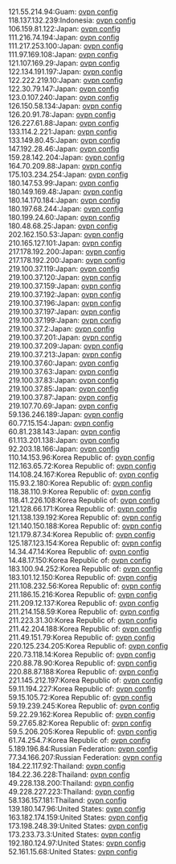 121.55.214.94:Guam: [ovpn config](vpn/121_55_214_94.ovpn)  
118.137.132.239:Indonesia: [ovpn config](vpn/118_137_132_239.ovpn)  
106.159.81.122:Japan: [ovpn config](vpn/106_159_81_122.ovpn)  
111.216.74.194:Japan: [ovpn config](vpn/111_216_74_194.ovpn)  
111.217.253.100:Japan: [ovpn config](vpn/111_217_253_100.ovpn)  
111.97.169.108:Japan: [ovpn config](vpn/111_97_169_108.ovpn)  
121.107.169.29:Japan: [ovpn config](vpn/121_107_169_29.ovpn)  
122.134.191.197:Japan: [ovpn config](vpn/122_134_191_197.ovpn)  
122.222.219.10:Japan: [ovpn config](vpn/122_222_219_10.ovpn)  
122.30.79.147:Japan: [ovpn config](vpn/122_30_79_147.ovpn)  
123.0.107.240:Japan: [ovpn config](vpn/123_0_107_240.ovpn)  
126.150.58.134:Japan: [ovpn config](vpn/126_150_58_134.ovpn)  
126.20.91.78:Japan: [ovpn config](vpn/126_20_91_78.ovpn)  
126.227.61.88:Japan: [ovpn config](vpn/126_227_61_88.ovpn)  
133.114.2.221:Japan: [ovpn config](vpn/133_114_2_221.ovpn)  
133.149.80.45:Japan: [ovpn config](vpn/133_149_80_45.ovpn)  
147.192.28.46:Japan: [ovpn config](vpn/147_192_28_46.ovpn)  
159.28.142.204:Japan: [ovpn config](vpn/159_28_142_204.ovpn)  
164.70.209.88:Japan: [ovpn config](vpn/164_70_209_88.ovpn)  
175.103.234.254:Japan: [ovpn config](vpn/175_103_234_254.ovpn)  
180.147.53.99:Japan: [ovpn config](vpn/180_147_53_99.ovpn)  
180.149.169.48:Japan: [ovpn config](vpn/180_149_169_48.ovpn)  
180.14.170.184:Japan: [ovpn config](vpn/180_14_170_184.ovpn)  
180.197.68.244:Japan: [ovpn config](vpn/180_197_68_244.ovpn)  
180.199.24.60:Japan: [ovpn config](vpn/180_199_24_60.ovpn)  
180.48.68.25:Japan: [ovpn config](vpn/180_48_68_25.ovpn)  
202.162.150.53:Japan: [ovpn config](vpn/202_162_150_53.ovpn)  
210.165.127.101:Japan: [ovpn config](vpn/210_165_127_101.ovpn)  
217.178.192.200:Japan: [ovpn config](vpn/217_178_192_200.ovpn)  
217.178.192.200:Japan: [ovpn config](vpn/217_178_192_200.ovpn)  
219.100.37.119:Japan: [ovpn config](vpn/219_100_37_119.ovpn)  
219.100.37.120:Japan: [ovpn config](vpn/219_100_37_120.ovpn)  
219.100.37.159:Japan: [ovpn config](vpn/219_100_37_159.ovpn)  
219.100.37.192:Japan: [ovpn config](vpn/219_100_37_192.ovpn)  
219.100.37.196:Japan: [ovpn config](vpn/219_100_37_196.ovpn)  
219.100.37.197:Japan: [ovpn config](vpn/219_100_37_197.ovpn)  
219.100.37.199:Japan: [ovpn config](vpn/219_100_37_199.ovpn)  
219.100.37.2:Japan: [ovpn config](vpn/219_100_37_2.ovpn)  
219.100.37.201:Japan: [ovpn config](vpn/219_100_37_201.ovpn)  
219.100.37.209:Japan: [ovpn config](vpn/219_100_37_209.ovpn)  
219.100.37.213:Japan: [ovpn config](vpn/219_100_37_213.ovpn)  
219.100.37.60:Japan: [ovpn config](vpn/219_100_37_60.ovpn)  
219.100.37.63:Japan: [ovpn config](vpn/219_100_37_63.ovpn)  
219.100.37.83:Japan: [ovpn config](vpn/219_100_37_83.ovpn)  
219.100.37.85:Japan: [ovpn config](vpn/219_100_37_85.ovpn)  
219.100.37.87:Japan: [ovpn config](vpn/219_100_37_87.ovpn)  
219.107.70.69:Japan: [ovpn config](vpn/219_107_70_69.ovpn)  
59.136.246.189:Japan: [ovpn config](vpn/59_136_246_189.ovpn)  
60.77.15.154:Japan: [ovpn config](vpn/60_77_15_154.ovpn)  
60.81.238.143:Japan: [ovpn config](vpn/60_81_238_143.ovpn)  
61.113.201.138:Japan: [ovpn config](vpn/61_113_201_138.ovpn)  
92.203.18.166:Japan: [ovpn config](vpn/92_203_18_166.ovpn)  
110.14.153.96:Korea Republic of: [ovpn config](vpn/110_14_153_96.ovpn)  
112.163.65.72:Korea Republic of: [ovpn config](vpn/112_163_65_72.ovpn)  
114.108.24.167:Korea Republic of: [ovpn config](vpn/114_108_24_167.ovpn)  
115.93.2.180:Korea Republic of: [ovpn config](vpn/115_93_2_180.ovpn)  
118.38.110.9:Korea Republic of: [ovpn config](vpn/118_38_110_9.ovpn)  
118.41.226.108:Korea Republic of: [ovpn config](vpn/118_41_226_108.ovpn)  
121.128.66.171:Korea Republic of: [ovpn config](vpn/121_128_66_171.ovpn)  
121.138.139.192:Korea Republic of: [ovpn config](vpn/121_138_139_192.ovpn)  
121.140.150.188:Korea Republic of: [ovpn config](vpn/121_140_150_188.ovpn)  
121.179.87.34:Korea Republic of: [ovpn config](vpn/121_179_87_34.ovpn)  
125.187.123.154:Korea Republic of: [ovpn config](vpn/125_187_123_154.ovpn)  
14.34.47.14:Korea Republic of: [ovpn config](vpn/14_34_47_14.ovpn)  
14.48.17.150:Korea Republic of: [ovpn config](vpn/14_48_17_150.ovpn)  
183.100.94.252:Korea Republic of: [ovpn config](vpn/183_100_94_252.ovpn)  
183.101.12.150:Korea Republic of: [ovpn config](vpn/183_101_12_150.ovpn)  
211.108.232.56:Korea Republic of: [ovpn config](vpn/211_108_232_56.ovpn)  
211.186.15.216:Korea Republic of: [ovpn config](vpn/211_186_15_216.ovpn)  
211.209.12.137:Korea Republic of: [ovpn config](vpn/211_209_12_137.ovpn)  
211.214.158.59:Korea Republic of: [ovpn config](vpn/211_214_158_59.ovpn)  
211.223.31.30:Korea Republic of: [ovpn config](vpn/211_223_31_30.ovpn)  
211.42.204.188:Korea Republic of: [ovpn config](vpn/211_42_204_188.ovpn)  
211.49.151.79:Korea Republic of: [ovpn config](vpn/211_49_151_79.ovpn)  
220.125.234.205:Korea Republic of: [ovpn config](vpn/220_125_234_205.ovpn)  
220.73.118.14:Korea Republic of: [ovpn config](vpn/220_73_118_14.ovpn)  
220.88.78.90:Korea Republic of: [ovpn config](vpn/220_88_78_90.ovpn)  
220.88.87.188:Korea Republic of: [ovpn config](vpn/220_88_87_188.ovpn)  
221.145.212.197:Korea Republic of: [ovpn config](vpn/221_145_212_197.ovpn)  
59.11.194.227:Korea Republic of: [ovpn config](vpn/59_11_194_227.ovpn)  
59.15.105.72:Korea Republic of: [ovpn config](vpn/59_15_105_72.ovpn)  
59.19.239.245:Korea Republic of: [ovpn config](vpn/59_19_239_245.ovpn)  
59.22.29.162:Korea Republic of: [ovpn config](vpn/59_22_29_162.ovpn)  
59.27.65.82:Korea Republic of: [ovpn config](vpn/59_27_65_82.ovpn)  
59.5.206.205:Korea Republic of: [ovpn config](vpn/59_5_206_205.ovpn)  
61.74.254.7:Korea Republic of: [ovpn config](vpn/61_74_254_7.ovpn)  
5.189.196.84:Russian Federation: [ovpn config](vpn/5_189_196_84.ovpn)  
77.34.166.207:Russian Federation: [ovpn config](vpn/77_34_166_207.ovpn)  
184.22.117.92:Thailand: [ovpn config](vpn/184_22_117_92.ovpn)  
184.22.36.228:Thailand: [ovpn config](vpn/184_22_36_228.ovpn)  
49.228.138.200:Thailand: [ovpn config](vpn/49_228_138_200.ovpn)  
49.228.227.223:Thailand: [ovpn config](vpn/49_228_227_223.ovpn)  
58.136.157.181:Thailand: [ovpn config](vpn/58_136_157_181.ovpn)  
139.180.147.96:United States: [ovpn config](vpn/139_180_147_96.ovpn)  
163.182.174.159:United States: [ovpn config](vpn/163_182_174_159.ovpn)  
173.198.248.39:United States: [ovpn config](vpn/173_198_248_39.ovpn)  
173.233.73.3:United States: [ovpn config](vpn/173_233_73_3.ovpn)  
192.180.124.97:United States: [ovpn config](vpn/192_180_124_97.ovpn)  
52.161.15.68:United States: [ovpn config](vpn/52_161_15_68.ovpn)  
